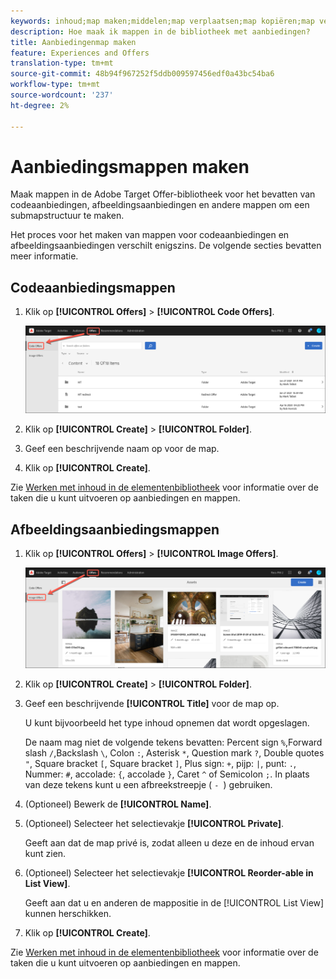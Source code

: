 ```yaml
---
keywords: inhoud;map maken;middelen;map verplaatsen;map kopiëren;map verwijderen;map downloaden;map downloaden;map
description: Hoe maak ik mappen in de bibliotheek met aanbiedingen?
title: Aanbiedingenmap maken
feature: Experiences and Offers
translation-type: tm+mt
source-git-commit: 48b94f967252f5ddb009597456edf0a43bc54ba6
workflow-type: tm+mt
source-wordcount: '237'
ht-degree: 2%

---
```



# Aanbiedingsmappen maken

Maak mappen in de Adobe Target Offer-bibliotheek voor het bevatten van codeaanbiedingen, afbeeldingsaanbiedingen en andere mappen om een submapstructuur te maken.

Het proces voor het maken van mappen voor codeaanbiedingen en afbeeldingsaanbiedingen verschilt enigszins. De volgende secties bevatten meer informatie.

## Codeaanbiedingsmappen

1. Klik op **[!UICONTROL Offers]** > **[!UICONTROL Code Offers]**.

   ![Tabblad Codeaanbiedingen](/help/c-experiences/c-manage-content/assets/code-offers-tab.png)

1. Klik op **[!UICONTROL Create]** > **[!UICONTROL Folder]**.

1. Geef een beschrijvende naam op voor de map.

1. Klik op **[!UICONTROL Create]**.

Zie [Werken met inhoud in de elementenbibliotheek](/help/c-experiences/c-manage-content/assets-working.md) voor informatie over de taken die u kunt uitvoeren op aanbiedingen en mappen.

## Afbeeldingsaanbiedingsmappen

1. Klik op **[!UICONTROL Offers]** > **[!UICONTROL Image Offers]**.

   ![Tabblad Afbeeldingsaanbiedingen](/help/c-experiences/c-manage-content/assets/image-offers-tab.png)

1. Klik op **[!UICONTROL Create]** > **[!UICONTROL Folder]**.
1. Geef een beschrijvende **[!UICONTROL Title]** voor de map op.

   U kunt bijvoorbeeld het type inhoud opnemen dat wordt opgeslagen.

   De naam mag niet de volgende tekens bevatten: Percent sign `%`,Forward slash `/`,Backslash `\`, Colon `:`, Asterisk `*`, Question mark `?`, Double quotes `"`, Square bracket `[`, Square bracket `]`, Plus sign: `+`, pijp: `|`, punt: `.`, Nummer: `#`, accolade: `{`, accolade `}`, Caret `^` of Semicolon `;`. In plaats van deze tekens kunt u een afbreekstreepje ( `- `) gebruiken.

1. (Optioneel) Bewerk de **[!UICONTROL Name]**.
1. (Optioneel) Selecteer het selectievakje **[!UICONTROL Private]**.

   Geeft aan dat de map privé is, zodat alleen u deze en de inhoud ervan kunt zien.

1. (Optioneel) Selecteer het selectievakje **[!UICONTROL Reorder-able in List View]**.

   Geeft aan dat u en anderen de mappositie in de [!UICONTROL List View] kunnen herschikken.

1. Klik op **[!UICONTROL Create]**.

Zie [Werken met inhoud in de elementenbibliotheek](/help/c-experiences/c-manage-content/assets-working.md) voor informatie over de taken die u kunt uitvoeren op aanbiedingen en mappen.
